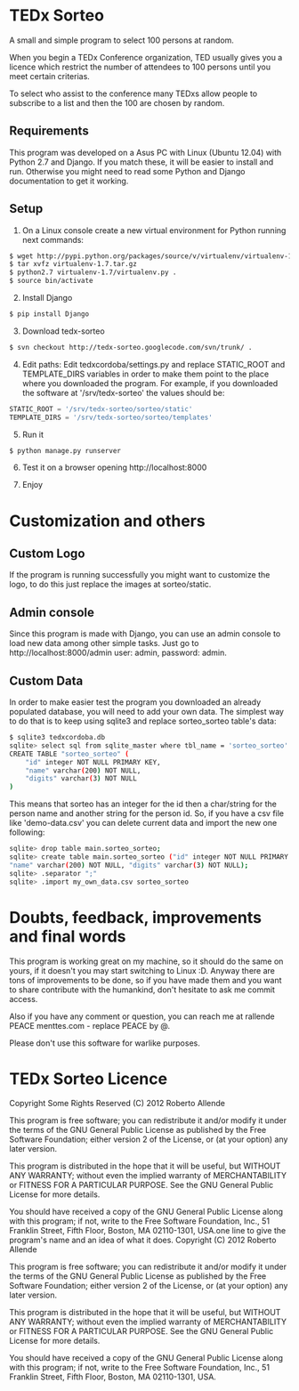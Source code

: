 # TEDx Sorteo

A small and simple program to select 100 persons at random.

When you begin a TEDx Conference organization, TED usually gives you a licence which restrict the number of attendees to 100 persons until you meet certain criterias.

To select who assist to the conference many TEDxs allow people to subscribe to a list and then the 100 are chosen by random.

## Requirements

This program was developed on a Asus PC with Linux (Ubuntu 12.04) with Python 2.7 and Django. If you match these, it will be easier to install and run. Otherwise you might need to read some Python and Django documentation to get it working.

## Setup

 1. On a Linux console create a new virtual environment for Python running next commands:
```bash
$ wget http://pypi.python.org/packages/source/v/virtualenv/virtualenv-1.7.tar.gz
$ tar xvfz virtualenv-1.7.tar.gz
$ python2.7 virtualenv-1.7/virtualenv.py .
$ source bin/activate
```

 2. Install Django
```bash
$ pip install Django
```

 3. Download tedx-sorteo
```bash
$ svn checkout http://tedx-sorteo.googlecode.com/svn/trunk/ .
```

 4. Edit paths: Edit tedxcordoba/settings.py and replace STATIC_ROOT and TEMPLATE_DIRS variables in order to make them point to the place where you downloaded the program. For example, if you downloaded the software at '/srv/tedx-sorteo' the values should be:
```python
STATIC_ROOT = '/srv/tedx-sorteo/sorteo/static'
TEMPLATE_DIRS = '/srv/tedx-sorteo/sorteo/templates'
```

 5. Run it
```bash
$ python manage.py runserver
```

 6. Test it on a browser opening http://localhost:8000

 7. Enjoy

# Customization and others

## Custom Logo
If the program is running successfully you might want to customize the logo, to do this just replace the images at sorteo/static.

## Admin console
Since this program is made with Django, you can use an admin console to load new data among other simple tasks. Just go to http://localhost:8000/admin user: admin, password: admin.

## Custom Data
In order to make easier test the program you downloaded an already populated database, you will need to add your own data. The simplest way to do that is to keep using sqlite3 and replace sorteo_sorteo table's data:

```bash
$ sqlite3 tedxcordoba.db
sqlite> select sql from sqlite_master where tbl_name = 'sorteo_sorteo' AND type = 'table';
CREATE TABLE "sorteo_sorteo" (
    "id" integer NOT NULL PRIMARY KEY,
    "name" varchar(200) NOT NULL,
    "digits" varchar(3) NOT NULL
)
```

This means that sorteo has an integer for the id then a char/string for the person name and another string for the person id. So, if you have a csv file like 'demo-data.csv' you can delete current data and import the new one following:

```bash
sqlite> drop table main.sorteo_sorteo;
sqlite> create table main.sorteo_sorteo ("id" integer NOT NULL PRIMARY KEY, 
"name" varchar(200) NOT NULL, "digits" varchar(3) NOT NULL);
sqlite> .separator ";"
sqlite> .import my_own_data.csv sorteo_sorteo
```

# Doubts, feedback, improvements and final words

This program is working great on my machine, so it should do the same on yours, if it doesn't you may start switching to Linux :D. Anyway there are tons of improvements to be done, so if you have made them and you want to share contribute with the humankind, don't hesitate to ask me commit access.

Also if you have any comment or question, you can reach me at rallende PEACE menttes.com - replace PEACE by @.

Please don't use this software for warlike purposes. 


# TEDx Sorteo Licence
Copyright Some Rights Reserved (C) 2012 Roberto Allende 

This program is free software; you can redistribute it and/or
modify it under the terms of the GNU General Public License
as published by the Free Software Foundation; either version 2
of the License, or (at your option) any later version.

This program is distributed in the hope that it will be useful,
but WITHOUT ANY WARRANTY; without even the implied warranty of
MERCHANTABILITY or FITNESS FOR A PARTICULAR PURPOSE.  See the
GNU General Public License for more details.

You should have received a copy of the GNU General Public License
along with this program; if not, write to the Free Software
Foundation, Inc., 51 Franklin Street, Fifth Floor, Boston, MA  02110-1301, USA.one line to give the program's name and an idea of what it does.
Copyright (C) 2012 Roberto Allende

This program is free software; you can redistribute it and/or
modify it under the terms of the GNU General Public License
as published by the Free Software Foundation; either version 2
of the License, or (at your option) any later version.

This program is distributed in the hope that it will be useful,
but WITHOUT ANY WARRANTY; without even the implied warranty of
MERCHANTABILITY or FITNESS FOR A PARTICULAR PURPOSE.  See the
GNU General Public License for more details.

You should have received a copy of the GNU General Public License
along with this program; if not, write to the Free Software
Foundation, Inc., 51 Franklin Street, Fifth Floor, Boston, MA  02110-1301, USA.

